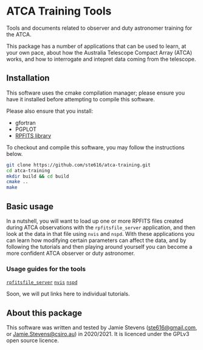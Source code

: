 # ATCA Training Tools
Tools and documents related to observer and duty astronomer training for the ATCA.

This package has a number of applications that can be used to learn, at your
own pace, about how the Australia Telescope Compact Array (ATCA) works, and how
to interrogate and intepret data coming from the telescope.

## Installation
This software uses the cmake compilation manager; please ensure you have it
installed before attempting to compile this software.

Please also ensure that you install:
* gfortran
* PGPLOT
* [RPFITS library](https://www.atnf.csiro.au/computing/software/rpfits.html)

To checkout and compile this software, you may follow the instructions below.
```bash
git clone https://github.com/ste616/atca-training.git
cd atca-training
mkdir build && cd build
cmake ..
make
```

## Basic usage
In a nutshell, you will want to load up one or more RPFITS files created during
ATCA observations with the `rpfitsfile_server` application, and then look at
the data in that file using `nvis` and `nspd`. With these applications you can
learn how modifying certain parameters can affect the data, and by following
the tutorials and then playing around yourself you can become a more confident
ATCA observer or duty astronomer.

### Usage guides for the tools

[`rpfitsfile_server`](src/apps/rpfitsfile_server/)
[`nvis`](src/apps/nvis/)
[`nspd`](src/apps/nspd/)

Soon, we will put links here to individual tutorials.

## About this package
This software was written and tested by Jamie Stevens (ste616@gmail.com, or
Jamie.Stevens@csiro.au) in 2020/2021. It is licenced under the GPLv3 open
source licence.
